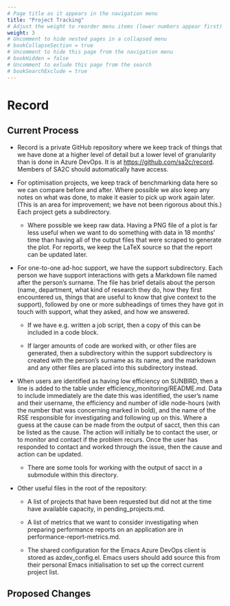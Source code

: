 ```yaml
---
# Page title as it appears in the navigation menu
title: "Project Tracking"
# Adjust the weight to reorder menu items (lower numbers appear first)
weight: 3
# Uncomment to hide nested pages in a collapsed menu
# bookCollapseSection = true
# Uncomment to hide this page from the navigation menu
# bookHidden = false
# Uncomment to exlude this page from the search
# bookSearchExclude = true
---
```


# Record

## Current Process

- Record is a private GitHub repository where we keep track of things that we have done at a higher level of detail but a lower level of granularity than is done in Azure DevOps. It is at https://github.com/sa2c/record. Members of SA2C should automatically have access. 

- For optimisation projects, we keep track of benchmarking data here so we can compare before and after. Where possible we also keep any notes on what was done, to make it easier to pick up work again later. (This is an area for improvement; we have not been rigorous about this.) Each project gets a subdirectory. 

  - Where possible we keep raw data. Having a PNG file of a plot is far less useful when we want to do something with data in 18 months’ time than having all of the output files that were scraped to generate the plot. For reports, we keep the LaTeX source so that the report can be updated later. 

- For one-to-one ad-hoc support, we have the support subdirectory. Each person we have support interactions with gets a Markdown file named after the person’s surname. The file has brief details about the person (name, department, what kind of research they do, how they first encountered us, things that are useful to know that give context to the support), followed by one or more subheadings of times they have got in touch with support, what they asked, and how we answered. 

  - If we have e.g. written a job script, then a copy of this can be included in a code block. 

  - If larger amounts of code are worked with, or other files are generated, then a subdirectory within the support subdirectory is created with the person’s surname as its name, and the markdown and any other files are placed into this subdirectory instead. 

- When users are identified as having low efficiency on SUNBIRD, then a line is added to the table under efficiency_monitoring/README.md. Data to include immediately are the date this was identified, the user’s name and their username, the efficiency and number of idle node-hours (with the number that was concerning marked in bold), and the name of the RSE responsible for investigating and following up on this. Where a guess at the cause can be made from the output of sacct, then this can be listed as the cause. The action will initially be to contact the user, or to monitor and contact if the problem recurs. Once the user has responded to contact and worked through the issue, then the cause and action can be updated. 

  - There are some tools for working with the output of sacct in a submodule within this directory. 

- Other useful files in the root of the repository: 

  - A list of projects that have been requested but did not at the time have available capacity, in pending_projects.md. 

  - A list of metrics that we want to consider investigating when preparing performance reports on an application are in performance-report-metrics.md. 

  - The shared configuration for the Emacs Azure DevOps client is stored as azdev_config.el. Emacs users should add source this from their personal Emacs initialisation to set up the correct current project list. 

## Proposed Changes
